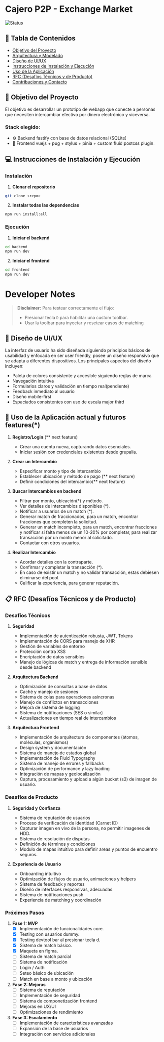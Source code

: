# Cajero P2P - Exchange Market

<div align="left">

[![Status](https://img.shields.io/badge/status-active-success.svg)]()

</div>

## 📝 Tabla de Contenidos

- [Objetivo del Proyecto](#objetivo)
- [Arquitectura y Modelado](#arquitectura)
- [Diseño de UI/UX](#diseño)
- [Instrucciones de Instalación y Ejecución](#instalacion)
- [Uso de la Aplicación](#uso)
- [RFC (Desafíos Técnicos y de Producto)](#rfc)
- [Contribuciones y Contacto](#contribuciones)

## 🎯 Objetivo del Proyecto <a name="objetivo"></a>

El objetivo es desarrollar un prototipo de webapp que conecte a personas que necesiten intercambiar efectivo por dinero electrónico y viceversa.

### Stack elegido:

- ⚙️ Backend fastify con base de datos relacional (SQLite)
- 🎨 Frontend vuejs + pug + stylus + pinia + custom fluid postcss plugin.

## 💻 Instrucciones de Instalación y Ejecución <a name="instalacion"></a>

### Instalación

1. **Clonar el repositorio**
```bash
git clone <repo>
```

2. **Instalar todas las dependencias**
```bash
npm run install:all
```

### Ejecución

1. **Iniciar el backend**
```bash
cd backend
npm run dev
```

2. **Iniciar el frontend**
```bash
cd frontend
npm run dev
```

# Developer Notes

> **Disclaimer:** Para testear correctamente el flujo:
> - Presionar tecla `D` para habilitar una custom toolbar.
> - Usar la toolbar para inyectar y resetear casos de matching


## 🎨 Diseño de UI/UX <a name="diseño"></a>

La interfaz de usuario ha sido diseñada siguiendo principios básicos de usabilidad y enfocada en ser user friendly, posee un diseño responsivo que se adapta a diferentes dispositivos. Los principales aspectos del diseño incluyen:

- Paleta de colores consistente y accesible siguiendo reglas de marca
- Navegación intuitiva
- Formularios claros y validación en tiempo real(pendiente)
- Feedback inmediato al usuario
- Diseño mobile-first
- Espaciados consistentes con uso de escala major third

## 📱 Uso de la Aplicación actual y futuros features(*)<a name="uso"></a>

1. **Registro/Login** (** next feature)
   - Crear una cuenta nueva, capturando datos esenciales.
   - Iniciar sesión con credenciales existentes desde grupalia.

2. **Crear un Intercambio**
   - Especificar monto y tipo de intercambio
   - Establecer ubicación y método de pago (** next feature)
   - Definir condiciones del intercambio(** next feature)

3. **Buscar Intercambios en backend**
   - Filtrar por monto, ubicación(*) y método.
   - Ver detalles de intercambios disponibles (*).
   - Notificar a usuarios de un match (*).
   - Generar match de fraccionados, para un match, encontrar fracciones que completen la solicitud.
   - Generar un match incompleto, para un match, encontrar fracciones y notificar si falta menos de un 10-20% por completar, para realizar transacción por un monto menor al solicitado.
   - Contactar con otros usuarios.

4. **Realizar Intercambio**
   - Acordar detalles con la contraparte.
   - Confirmar y completar la transacción (*).
   - En caso de existir un match y no validar transacción, estas debiesen eliminarse del pool.
   - Calificar la experiencia, para generar reputación.

## 📋 RFC (Desafíos Técnicos y de Producto) <a name="rfc"></a>

### Desafíos Técnicos

1. **Seguridad**
   - Implementación de autenticación robusta, JWT, Tokens
   - Implementación de CORS para manejo de XHR
   - Gestión de variables de entorno
   - Protección contra XSS
   - Encriptación de datos sensibles
   - Manejo de lógicas de match y entrega de información sensible desde backend

2. **Arquitectura Backend**
   - Optimización de consultas a base de datos
   - Caché y manejo de sesiones
   - Sistema de colas para operaciones asíncronas
   - Manejo de conflictos en transacciones
   - Mejora de sistema de logging
   - Sistema de notificaciones (SES o similar)
   - Actualizaciones en tiempo real de intercambios

3. **Arquitectura Frontend**
   - Implementación de arquitectura de componentes (átomos, moléculas, organismos)
   - Design system y documentación
   - Sistema de manejo de estados global
   - Implementación de Fluid Typography
   - Sistema de manejo de errores y fallbacks
   - Optimización de performance y lazy loading
   - Integración de mapas y geolocalización
   - Captura, procesamiento y upload a algún bucket (s3) de imagen de usuario.

### Desafíos de Producto

1. **Seguridad y Confianza**
   - Sistema de reputación de usuarios
   - Proceso de verificación de identidad (Carnet ID)
   - Capturar imagen en vivo de la persona, no permitir imagenes de HDD.
   - Sistema de resolución de disputas
   - Definición de términos y condiciones
   - Modulo de mapas intuitivo para definir areas y puntos de encuentro seguros.

2. **Experiencia de Usuario**
   - Onboarding intuitivo
   - Optimización de flujos de usuario, animaciones y helpers
   - Sistema de feedback y reportes
   - Diseño de interfaces responsivas, adecuadas
   - Sistema de notificaciones push
   - Experiencia de matching y coordinación

### Próximos Pasos

1. **Fase 1: MVP**
   - [x] Implementación de funcionalidades core.
   - [x] Testing con usuarios dummy.
   - [x] Testing devtool bar al presionar tecla d.
   - [x] Sistema de match básico.
   - [x] Maqueta en figma.
   - [ ] Sistema de match parcial
   - [ ] Sistema de notificación
   - [ ] Login / Auth
   - [ ] Seteo básico de ubicación
   - [ ] Match en base a monto y ubicación

2. **Fase 2: Mejoras**
   - [ ] Sistema de reputación
   - [ ] Implementación de seguridad
   - [ ] Sistema de componetización frontend
   - [ ] Mejoras en UX/UI
   - [ ] Optimizaciones de rendimiento

3. **Fase 3: Escalamiento**
   - [ ] Implementación de características avanzadas
   - [ ] Expansión de la base de usuarios
   - [ ] Integración con servicios adicionales